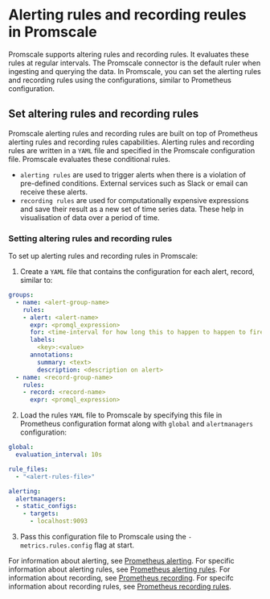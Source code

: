 # Alerting rules and recording reules in Promscale
Promscale supports altering rules and recording rules. It evaluates these rules
at regular intervals. The Promscale connector is the default ruler when
ingesting and querying the data. In Promscale, you can set the alerting rules
and recording rules using the configurations, similar to Prometheus
configuration.

<procedure>

## Set altering rules and recording rules

Promscale alerting rules and recording rules are built on top of Prometheus
alerting rules and recording rules capabilities. Alerting rules and recording
rules are written in a `YAML` file and specified in the Promscale configuration
file. Promscale evaluates these conditional rules.
* `alerting rules` are used to trigger alerts when there is a violation of
pre-defined conditions. External services such as Slack or email can receive
these alerts.
* `recording rules` are used for computationally expensive expressions and save
their result as a new set of time series data. These help in visualisation of
data over a period of time. 

### Setting altering rules and recording rules

To set up alerting rules and recording rules in Promscale:

1. Create a `YAML` file that contains the configuration for each alert, record,
   similar to:
```yaml
groups:
  - name: <alert-group-name>
    rules:
    - alert: <alert-name>
      expr: <promql_expression>
      for: <time-interval for how long this to happen to happen to fire an alert>
      labels:
        <key>:<value>
      annotations:
        summary: <text>
        description: <description on alert>
  - name: <record-group-name>
    rules:
    - record: <record-name>
      expr: <promql_expression>
```

2. Load the rules `YAML` file to Promscale by specifying this file in Prometheus
configuration format along with `global` and `alertmanagers` configuration:
```yaml
global:
  evaluation_interval: 10s

rule_files:
  - "<alert-rules-file>"

alerting:
  alertmanagers:
  - static_configs:
    - targets:
      - localhost:9093
```

3. Pass this configuration file to Promscale using the `-metrics.rules.config`
flag at start.

</procedure>

For information about alerting, see [Prometheus alerting][prometheus-alerting].
For specific information about alerting rules, see [Prometheus alerting
rules][prometheus-alert-rules]. For information about recording,
see [Prometheus recording][prometheus-recording]. For specifc information about
recording rules, see [Prometheus recording rules][prometheus-recording-rules].

[prometheus-alerting]: https://prometheus.io/docs/alerting/latest/overview/
[prometheus-alert-rules]:
    https://prometheus.io/docs/prometheus/latest/configuration/alerting_rules/
[prometheus-recording]: https://prometheus.io/docs/practices/rules/
[prometheus-recording-rules]:
    https://prometheus.io/docs/prometheus/latest/configuration/recording_rules/